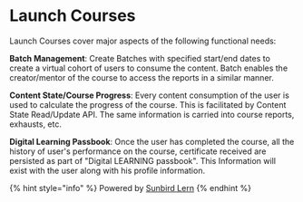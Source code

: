# Launch Courses

Launch Courses cover major aspects of the following functional needs:

**Batch Management**: Create Batches with specified start/end dates to create a virtual cohort of users to consume the content. Batch enables the creator/mentor of the course to access the reports in a similar manner.

**Content State/Course Progress**: Every content consumption of the user is used to calculate the progress of the course. This is facilitated by Content State Read/Update API. The same information is carried into course reports, exhausts, etc.&#x20;

**Digital Learning Passbook**: Once the user has completed the course, all the history of user's performance on the course, certificate received are persisted as part of "Digital LEARNING passbook". This Information will exist with the user along with his profile information.

{% hint style="info" %}
Powered by [Sunbird Lern](http://127.0.0.1:5000/o/-Mi9QwJlsfb7xuxTBc0J/s/4ZKyfmmhMWpPkD6iYvKF/ "mention")&#x20;
{% endhint %}
